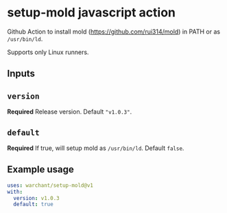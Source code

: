# setup-mold javascript action

Github Action to install mold (https://github.com/rui314/mold) in PATH or as `/usr/bin/ld`.

Supports only Linux runners.

## Inputs

## `version`

**Required** Release version. Default `"v1.0.3"`.

## `default`

**Required** If true, will setup mold as `/usr/bin/ld`. Default `false`.

## Example usage

```yaml
uses: warchant/setup-mold@v1
with:
  version: v1.0.3
  default: true
```